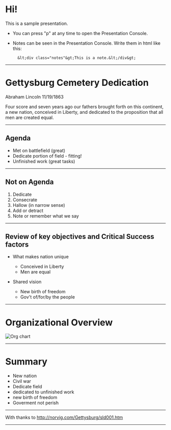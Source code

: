 # Hi!

This is a sample presentation. 

- You can press "p" at any time to open the Presentation Console.
- Notes can be seen in the Presentation Console. Write them in html like this:

        &lt;div class="notes"&gt;This is a note.&lt;/div&gt;

---

# Gettysburg Cemetery Dedication
Abraham Lincoln
11/19/1863

<div class="notes">
  Four score and seven years ago our fathers brought forth on this continent, a new nation, conceived in Liberty, and dedicated to the proposition that all men are created equal.
</div>

---

## Agenda
- Met on battlefield (great)
- Dedicate portion of field - fitting!
- Unfinished work (great tasks)

---

## Not on Agenda
1. Dedicate
2. Consecrate
3. Hallow (in narrow sense)
4. Add or detract
5. Note or remember what we say

---

## Review of key objectives and Critical Success factors
- What makes nation unique
	- Conceived in Liberty
	- Men are equal

- Shared vision
	- New birth of freedom
	- Gov't of/for/by the people

---

# Organizational Overview

![Org chart](images/chart.png)

---

# Summary

- New nation
- Civil war
- Dedicate field
- dedicated to unfinished work
- new birth of freedom
- Goverment not perish

---

With thanks to <http://norvig.com/Gettysburg/sld001.htm>

---
<script src="js/impressConsole.js"></script>
<script src="js/jquery.js"></script>

<script>
    $(document).ready(function(){
       // $("ul").wrap("<div class='notes'></div>");  // to make all <ul>'s hidden notes.
      impressConsole().init();
      // impressConsole().open(); // for console to open automatically
    });
</script>
